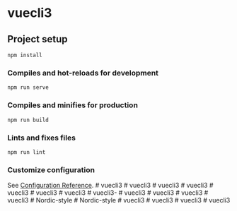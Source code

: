 # vuecli3

## Project setup
```
npm install
```

### Compiles and hot-reloads for development
```
npm run serve
```

### Compiles and minifies for production
```
npm run build
```

### Lints and fixes files
```
npm run lint
```

### Customize configuration
See [Configuration Reference](https://cli.vuejs.org/config/).
#   v u e c l i 3  
 #   v u e c l i 3  
 #   v u e c l i 3  
 #   v u e c l i 3  
 #   v u e c l i 3  
 #   v u e c l i 3  
 #   v u e c l i 3  
 #   v u e c l i 3 -  
 #   v u e c l i 3  
 #   v u e c l i 3  
 #   v u e c l i 3  
 #   v u e c l i 3  
 #   N o r d i c - s t y l e  
 #   N o r d i c - s t y l e  
 #   v u e c l i 3  
 #   v u e c l i 3  
 #   v u e c l i 3  
 #   v u e c l i 3  
 